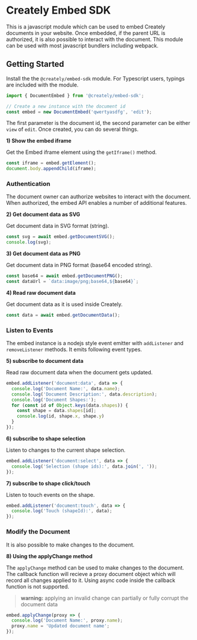 # Creately Embed SDK

This is a javascript module which can be used to embed Creately documents in your website. Once embedded, if the parent URL is authorized, it is also possible to interact with the document. This module can be used with most javascript bundlers including webpack.

## Getting Started

Install the the `@creately/embed-sdk` module. For Typescript users, typings are included with the module.

```typescript
import { DocumentEmbed } from '@creately/embed-sdk';

// Create a new instance with the document id
const embed = new DocumentEmbed('qwertyasdfg', 'edit');
```

The first parameter is the document id, the second parameter can be either `view` of `edit`. Once created, you can do several things.

**1) Show the embed iframe**

Get the Embed iframe element using the `getIframe()` method.

```typescript
const iframe = embed.getElement();
document.body.appendChild(iframe);
```

### Authentication

The document owner can authorize websites to interact with the document. When authorized, the embed API enables a number of additional features.

**2) Get document data as SVG**

Get document data in SVG format (string).

```typescript
const svg = await embed.getDocumentSVG();
console.log(svg);
```

**3) Get document data as PNG**

Get document data in PNG format (base64 encoded string).

```typescript
const base64 = await embed.getDocumentPNG();
const dataUrl = `data:image/png;base64,${base64}`;
```

**4) Read raw document data**

Get document data as it is used inside Creately.

```typescript
const data = await embed.getDocumentData();
```

### Listen to Events

The embed instance is a nodejs style event emitter with `addListener` and `removeListener` methods. It emits following event types.

**5) subscribe to document data**

Read raw document data when the document gets updated.

```typescript
embed.addListener('document:data', data => {
  console.log('Document Name:', data.name);
  console.log('Document Description:', data.description);
  console.log('Document Shapes:');
  for (const id of Object.keys(data.shapes)) {
    const shape = data.shapes[id];
    console.log(id, shape.x, shape.y)
  }
});
```

**6) subscribe to shape selection**

Listen to changes to the current shape selection.

```typescript
embed.addListener('document:select', data => {
  console.log('Selection (shape ids):', data.join(', '));
});
```

**7) subscribe to shape click/touch**

Listen to touch events on the shape.

```typescript
embed.addListener('document:touch', data => {
  console.log('Touch (shapeId):', data);
});
```

### Modify the Document

It is also possible to make changes to the document.

**8) Using the applyChange method**

The `applyChange` method can be used to make changes to the document. The callback function will recieve a proxy document object which will record all changes applied to it. Using async code inside the callback function is not supported.

> **warning:** applying an invalid change can partially or fully corrupt the document data

```typescript
embed.applyChange(proxy => {
  console.log('Document Name:', proxy.name);
  proxy.name = 'Updated document name';
});
```

